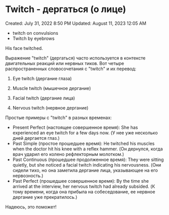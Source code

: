 # Twitch - дергаться (о лице)

Created: July 31, 2022 8:50 PM
Updated: August 11, 2023 12:05 AM

- twitch on convulsions
- Twitch by eyebrows

His face twitched.

Выражение "twitch" (дергаться) часто используется в контексте двигательных реакций или нервных тиков. Вот четыре распространенных словосочетания с "twitch" и их перевод:

1. Eye twitch (дергание глаза)

1. Muscle twitch (мышечное дергание)

1. Facial twitch (дергание лица)

1. Nervous twitch (нервное дергание)

Простые примеры с "twitch" в разных временах:

- Present Perfect (настоящее совершенное время): She has experienced an eye twitch for a few days now. (У нее уже несколько дней дергается глаз.)
- Past Simple (простое прошедшее время): He twitched his muscles when the doctor hit his knee with a reflex hammer. (Он дернулся, когда врач ударил его колено рефлекторным молотком.)
- Past Continuous (прошедшее продолженное время): They were sitting quietly, but she noticed a facial twitch indicating his nervousness. (Они сидели тихо, но она заметила дергание лица, указывающее на его нервозность.)
- Past Perfect (прошедшее совершенное время): By the time she arrived at the interview, her nervous twitch had already subsided. (К тому времени, когда она прибыла на собеседование, ее нервное дергание уже прекратилось.)

Надеюсь, это поможет!